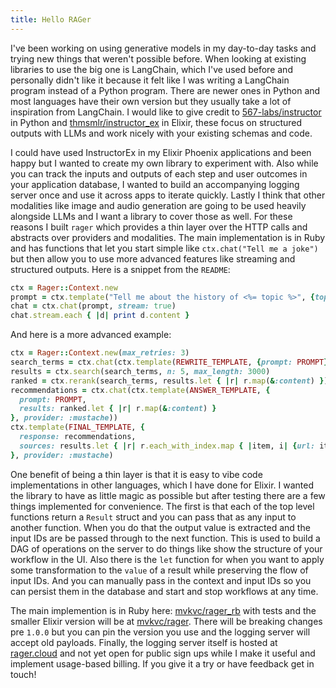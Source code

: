 ```yaml
---
title: Hello RAGer
---
```


I've been working on using generative models in my day-to-day tasks and trying new things that weren't possible before. When looking at existing libraries to use the big one is LangChain, which I've used before and personally didn't like it because it felt like I was writing a LangChain program instead of a Python program. There are newer ones in Python and most languages have their own version but they usually take a lot of inspiration from LangChain. I would like to give credit to [567-labs/instructor](https://github.com/567-labs/instructor) in Python and [thmsmlr/instructor_ex](https://github.com/thmsmlr/instructor_ex) in Elixir, these focus on structured outputs with LLMs and work nicely with your existing schemas and code.

I could have used InstructorEx in my Elixir Phoenix applications and been happy but I wanted to create my own library to experiment with. Also while you can track the inputs and outputs of each step and user outcomes in your application database, I wanted to build an accompanying logging server once and use it across apps to iterate quickly. Lastly I think that other modalities like image and audio generation are going to be used heavily alongside LLMs and I want a library to cover those as well. For these reasons I built `rager` which provides a thin layer over the HTTP calls and abstracts over providers and modalities. The main implementation is in Ruby and has functions that let you start simple like `ctx.chat("Tell me a joke")` but then allow you to use more advanced features like streaming and structured outputs. Here is a snippet from the `README`:

```ruby
ctx = Rager::Context.new
prompt = ctx.template("Tell me about the history of <%= topic %>", {topic: PROMPT})
chat = ctx.chat(prompt, stream: true)
chat.stream.each { |d| print d.content }
```

And here is a more advanced example:

```ruby
ctx = Rager::Context.new(max_retries: 3)
search_terms = ctx.chat(ctx.template(REWRITE_TEMPLATE, {prompt: PROMPT}, provider: :mustache))
results = ctx.search(search_terms, n: 5, max_length: 3000)
ranked = ctx.rerank(search_terms, results.let { |r| r.map(&:content) })
recommendations = ctx.chat(ctx.template(ANSWER_TEMPLATE, {
  prompt: PROMPT,
  results: ranked.let { |r| r.map(&:content) }
}, provider: :mustache))
ctx.template(FINAL_TEMPLATE, {
  response: recommendations,
  sources: results.let { |r| r.each_with_index.map { |item, i| {url: item.url, index: i + 1} } }
}, provider: :mustache)
```

One benefit of being a thin layer is that it is easy to vibe code implementations in other languages, which I have done for Elixir. I wanted the library to have as little magic as possible but after testing there are a few things implemented for convenience. The first is that each of the top level functions return a `Result` struct and you can pass that as any input to another function. When you do that the output value is extracted and the input IDs are be passed through to the next function. This is used to build a DAG of operations on the server to do things like show the structure of your workflow in the UI. Also there is the `let` function for when you want to apply some transformation to the `value` of a result while preserving the flow of input IDs. And you can manually pass in the context and input IDs so you can persist them in the database and start and stop workflows at any time.

The main implemention is in Ruby here: [mvkvc/rager_rb](https://github.com/mvkvc/rager_rb) with tests and the smaller Elixir version will be at [mvkvc/rager](https://github.com/mvkvc/rager). There will be breaking changes pre `1.0.0` but you can pin the version you use and the logging server will accept old payloads. Finally, the logging server itself is hosted at [rager.cloud](https://rager.cloud) and not yet open for public sign ups while I make it useful and implement usage-based billing. If you give it a try or have feedback get in touch!
